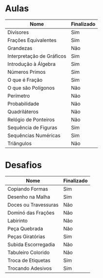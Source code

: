 # Aulas

| Nome | Finalizado |
|------|-----------|
| Divisores | Sim |
| Frações Equivalentes | Sim |
| Grandezas | Não |
| Interpretação de Gráficos | Sim |
| Introdução à Álgebra | Sim |
| Números Primos | Sim |
| O que é Fração | Sim |
| O que são Polígonos | Não |
| Perímetro | Não |
| Probabilidade | Não |
| Quadriláteros | Não |
| Relógio de Ponteiros | Não |
| Sequência de Figuras | Sim |
| Sequências Numéricas | Sim |
| Triângulos | Não |

# Desafios

| Nome | Finalizado |
|------|-----------|
| Copiando Formas | Sim |
| Desenho na Malha | Sim |
| Doces ou Travessuras | Não |
| Dominó das Frações | Não |
| Labirinto | Não |
| Peça Quebrada | Não |
| Peças Giratórias | Sim |
| Subida Escorregadia | Não |
| Tabuleiro Colorido | Não |
| Troca de Etiquetas | Sim |
| Trocando Adesivos | Sim |